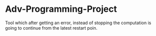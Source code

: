 # Adv-Programming-Project
Tool which after getting an error, instead of stopping the computation is going to continue from the latest restart poin.
